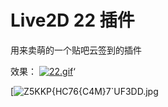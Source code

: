 # Live2D 22 插件
用来卖萌的一个贴吧云签到的插件

效果：
[![22.gif](https://s27.postimg.org/cv3mda78j/image.gif)](https://postimg.org/image/p9qedlyqn/)‘



[![Z5KKP{HC76{C4M}7[`UF3DD.jpg](https://s27.postimg.org/g383qbtib/Z5_KKP_HC76_C4_M_7_UF3_DD.jpg)](https://postimg.org/image/6ioh3g467/)

